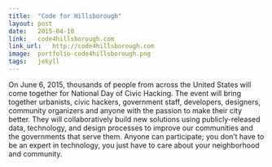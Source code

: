 ```yaml
---
title:	"Code for Hillsborough"
layout:	post
date:	2015-04-10
link:	code4hillsborough.com
link_url:	http://code4hillsborough.com
image:	portfolio-code4hillsborough.png
tags:	jekyll
---
```


On June 6, 2015, thousands of people from across the United States will come together for National Day of Civic Hacking. The event will bring together urbanists, civic hackers, government staff, developers, designers, community organizers and anyone with the passion to make their city better. They will collaboratively build new solutions using publicly-released data, technology, and design processes to improve our communities and the governments that serve them. Anyone can participate; you don’t have to be an expert in technology, you just have to care about your neighborhood and community.

